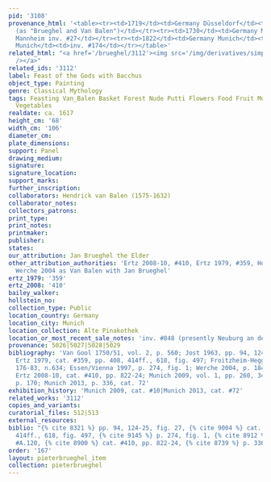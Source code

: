 ```yaml
---
pid: '3108'
provenance_html: '<table><tr><td>1719</td><td>Germany Düsseldorf</td><td>inv. #29
  (as "Brueghel and Van Balen")</td></tr><tr><td>1730</td><td>Germany Mannheim</td><td>Galerie
  Mannheim inv. #27</td></tr><tr><td>1822</td><td>Germany Munich</td><td>inv. #2124</td></tr><tr><td>1905</td><td>Germany
  Munich</td><td>inv. #174</td></tr></table>'
related_html: "<a href='/brueghel/3112'><img src='/img/derivatives/simple/3112/thumbnail.jpg'
  /></a>"
related_ids: '3112'
label: Feast of the Gods with Bacchus
object_type: Painting
genre: Classical Mythology
tags: Feasting Van_Balen Basket Forest Nude Putti Flowers Food Fruit Musical_instruments
  Vegetables
realdate: ca. 1617
height_cm: '68'
width_cm: '106'
diameter_cm:
plate_dimensions:
support: Panel
drawing_medium:
signature:
signature_location:
support_marks:
further_inscription:
collaborators: Hendrick van Balen (1575-1632)
collaborator_notes:
collectors_patrons:
print_type:
print_notes:
printmaker:
publisher:
states:
our_attribution: Jan Brueghel the Elder
other_attribution_authorities: 'Ertz 2008-10, #410, Ertz 1979, #359, Honig database,
  Werche 2004 as Van Balen with Jan Brueghel'
ertz_1979: '359'
ertz_2008: '410'
bailey_walker:
hollstein_no:
collection_type: Public
location_country: Germany
location_city: Munich
location_collection: Alte Pinakothek
location_or_most_recent_sale_notes: 'inv. #848 (presently Neuburg an der Donau, Staatsgalerie)'
provenance: 5026|5027|5028|5029
bibliography: 'Van Gool 1750/51, vol. 2, p. 560; Jost 1963, pp. 94, 124-25, fig. 27;
  Ertz 1979, cat. #359, pp. 408, 414ff., 618, fig. 497; Froitzheim-Hegger 1993, pp.
  176-83, n.634; Essen/Vienna 1997, p. 274, fig. 1; Werche 2004, p. 184, cat. #A.120;
  Ertz 2008-10, cat. #410, pp. 822-24; Munich 2009, vol. 1, pp. 260, 341; vol. 2,
  p. 170; Munich 2013, p. 336, cat. 72'
exhibition_history: 'Munich 2009, cat. #10|Munich 2013, cat. #72'
related_works: '3112'
copies_and_variants:
curatorial_files: 512|513
external_resources:
biblio: "{% cite 8321 %} pp. 94, 124-25, fig. 27, {% cite 9004 %} cat. #359, pp. 408,
  414ff., 618, fig. 497, {% cite 9145 %} p. 274, fig. 1, {% cite 8912 %} p. 184, cat.
  #A.120, {% cite 8900 %} cat. #410, pp. 822-24, {% cite 8739 %} p. 336, cat. 72"
order: '167'
layout: pieterbrueghel_item
collection: pieterbrueghel
---
```

